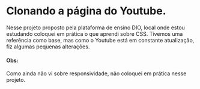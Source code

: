 <h1> Clonando a página do Youtube.</h1>
<p>Nesse projeto proposto pela plataforma de ensino DIO, local onde estou estudando coloquei em prática o que aprendi sobre CSS.
  Tivemos uma referência como base, mas como o Youtube está em constante atualização, fiz algumas pequenas alterações.
</p>
<h4>Obs:</h4> Como ainda não vi sobre responsividade, não coloquei em prática nesse projeto.


